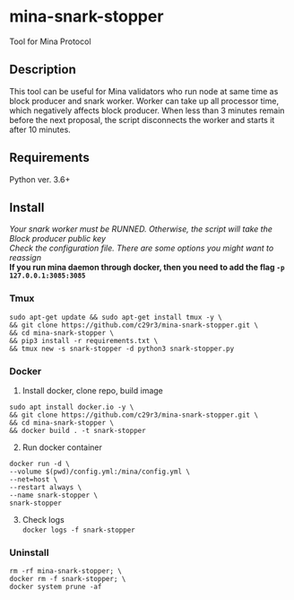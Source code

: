 # mina-snark-stopper
Tool for Mina Protocol

## Description
This tool can be useful for Mina validators who run node at same time as block producer and snark worker. 
Worker can take up all processor time, which negatively affects block producer. When less than 3 minutes remain before the next proposal, the script disconnects the worker and starts it after 10 minutes.  

## Requirements
Python ver. 3.6+

## Install
*Your snark worker must be RUNNED. Otherwise, the script will take the Block producer public key*  
*Check the configuration file. There are some options you might want to reassign*  
**If you run mina daemon through docker, then you need to add the flag `-p 127.0.0.1:3085:3085`**

### Tmux  
```
sudo apt-get update && sudo apt-get install tmux -y \
&& git clone https://github.com/c29r3/mina-snark-stopper.git \
&& cd mina-snark-stopper \
&& pip3 install -r requirements.txt \
&& tmux new -s snark-stopper -d python3 snark-stopper.py
```

### Docker  
1. Install docker, clone repo, build image
```
sudo apt install docker.io -y \
&& git clone https://github.com/c29r3/mina-snark-stopper.git \
&& cd mina-snark-stopper \
&& docker build . -t snark-stopper
```

2. Run docker container  
```
docker run -d \
--volume $(pwd)/config.yml:/mina/config.yml \
--net=host \
--restart always \
--name snark-stopper \
snark-stopper
```

3. Check logs  
`docker logs -f snark-stopper`  

### Uninstall  
```
rm -rf mina-snark-stopper; \
docker rm -f snark-stopper; \
docker system prune -af
```
